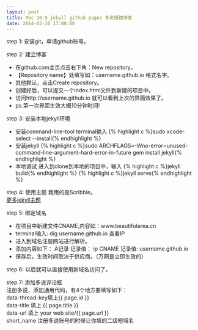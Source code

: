```yaml
---
layout: post
title: Mac 10.9 jekyll github pages 多说搭建博客
date: 2014-05-30 17:00:00
---
```


step 1: 安装git，申请github账号。

step 2: 建立博客
<ul>
   <li>在github.com主页点击右下角：New repository。</li>
   <li>【Repository name】处填写如：username.github.io 格式名字。</li>
   <li>其他默认，点击Create repository。</li>
   <li>创建好后，可以提交一个index.html文件到新建的项目中。</li>
   <li>访问http://username.github.io 就可以看到上次的界面效果了。</li>
   <li>ps.第一次界面生效大概10分钟时间!</li>
</ul>

step 3: 安装本地jekyll环境
<ul>
   <li>安装command-line-tool terminal输入
	   {% highlight c %}sudo xcode-select --install{% endhighlight %}
   </li>
   <li>安装jekyll
	   {% highlight c %}sudo ARCHFLAGS=-Wno-error=unused-command-line-argument-hard-error-in-future gem install jekyll{% endhighlight %}
   </li>
   <li>本地调试
	   进入到clone到本地的项目中，输入
	   {% highlight c %}jekyll build{% endhighlight %}
	   {% highlight c %}jekyll serve{% endhighlight %}
   </li>
</ul>

step 4: 使用主题
我用的是Scribble。
<br/>
<a href="http://jekyllthemes.org/" target=”_blank”>更多jekyll主题</a>

step 5: 绑定域名
<ul>
	<li>
		在项目中新建文件CNAME,内容如：www.beautifularea.cn
	</li>
	<li>terminal输入: dig username.github.io 查看IP
	</li>
	<li>
		进入到域名注册网站进行解析。
	</li>
	<li>
		添加内容如下：
			A记录 记录值： ip
			CNAME 记录值: username.github.io
	</li>
	<li>
		保存后，生效时间取决于供应商。（万网是立即生效的）
	</li>
</ul>

step 6: 以后就可以直接使用新域名访问了。

step 7: 添加多说评论框<br/>
注册多说，添加通用代码，有4个地方要填写如下：
<br/>
data-thread-key填上\{\{ page.id \}\}<br/>
data-title 填上 \{\{ page.title \}\}<br/>
data-url 填上 your web site/\{\{ page.url \}\}<br/>
short_name 注册多说账号的时候让你填的二级短域名<br/>




